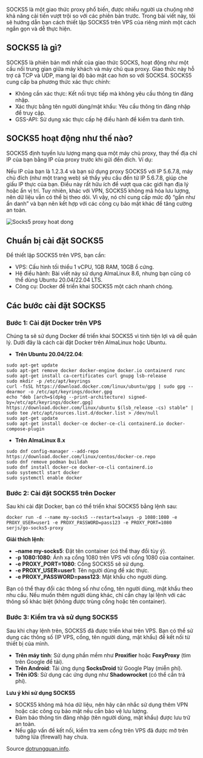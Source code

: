 
SOCKS5 là một giao thức proxy phổ biến, được nhiều người ưa chuộng nhờ khả năng cải tiến vượt trội so với các phiên bản trước. Trong bài viết này, tôi sẽ hướng dẫn bạn cách thiết lập SOCKS5 trên VPS của riêng mình một cách ngắn gọn và dễ thực hiện.

## SOCKS5 là gì?

SOCKS5 là phiên bản mới nhất của giao thức SOCKS, hoạt động như một cầu nối trung gian giữa máy khách và máy chủ qua proxy. Giao thức này hỗ trợ cả TCP và UDP, mang lại độ bảo mật cao hơn so với SOCKS4. SOCKS5 cung cấp ba phương thức xác thực chính:

-   Không cần xác thực: Kết nối trực tiếp mà không yêu cầu thông tin đăng nhập.
-   Xác thực bằng tên người dùng/mật khẩu: Yêu cầu thông tin đăng nhập để truy cập.
-   GSS-API: Sử dụng xác thực cấp hệ điều hành để kiểm tra danh tính.

## SOCKS5 hoạt động như thế nào?

SOCKS5 định tuyến lưu lượng mạng qua một máy chủ proxy, thay thế địa chỉ IP của bạn bằng IP của proxy trước khi gửi đến đích. Ví dụ:

Nếu IP của bạn là 1.2.3.4 và bạn sử dụng proxy SOCKS5 với IP 5.6.7.8, máy chủ đích (như một trang web) sẽ thấy yêu cầu đến từ IP 5.6.7.8, giúp che giấu IP thực của bạn. Điều này rất hữu ích để vượt qua các giới hạn địa lý hoặc ẩn vị trí. Tuy nhiên, khác với VPN, SOCKS5 không mã hóa lưu lượng, nên dữ liệu vẫn có thể bị theo dõi. Vì vậy, nó chỉ cung cấp mức độ “gần như ẩn danh” và bạn nên kết hợp với các công cụ bảo mật khác để tăng cường an toàn.

![Socks5 proxy hoat dong](https://dotrungquan.info/wp-content/uploads/2025/05/Socks5-proxy-hoat-dong.webp "Hướng dẫn cài đặt SOCKS5 trên VPS 3")

## Chuẩn bị cài đặt SOCKS5

Để thiết lập SOCKS5 trên VPS, bạn cần:

-   VPS: Cấu hình tối thiểu 1 vCPU, 1GB RAM, 10GB ổ cứng.
-   Hệ điều hành: Bài viết này sử dụng AlmaLinux 8.6, nhưng bạn cũng có thể dùng Ubuntu 20.04/22.04 LTS.
-   Công cụ: Docker để triển khai SOCKS5 một cách nhanh chóng.

## Các bước cài đặt SOCKS5

### Bước 1: Cài đặt Docker trên VPS

Chúng ta sẽ sử dụng Docker để triển khai SOCKS5 vì tính tiện lợi và dễ quản lý. Dưới đây là cách cài đặt Docker trên AlmaLinux hoặc Ubuntu.

-   **Trên Ubuntu 20.04/22.04**:

```
sudo apt-get update
sudo apt-get remove docker docker-engine docker.io containerd runc
sudo apt-get install ca-certificates curl gnupg lsb-release
sudo mkdir -p /etc/apt/keyrings
curl -fsSL https://download.docker.com/linux/ubuntu/gpg | sudo gpg --dearmor -o /etc/apt/keyrings/docker.gpg
echo "deb [arch=$(dpkg --print-architecture) signed-by=/etc/apt/keyrings/docker.gpg] https://download.docker.com/linux/ubuntu $(lsb_release -cs) stable" | sudo tee /etc/apt/sources.list.d/docker.list > /dev/null
sudo apt-get update
sudo apt-get install docker-ce docker-ce-cli containerd.io docker-compose-plugin
```

-   **Trên AlmaLinux 8.x**

```
sudo dnf config-manager --add-repo https://download.docker.com/linux/centos/docker-ce.repo
sudo dnf remove podman buildah
sudo dnf install docker-ce docker-ce-cli containerd.io
sudo systemctl start docker
sudo systemctl enable docker
```

### Bước 2: Cài đặt SOCKS5 trên Docker

Sau khi cài đặt Docker, bạn có thể triển khai SOCKS5 bằng lệnh sau:

```
docker run -d --name my-socks5 --restart=always -p 1080:1080 -e PROXY_USER=user1 -e PROXY_PASSWORD=pass123 -e PROXY_PORT=1080 serjs/go-socks5-proxy
```

**Giải thích lệnh**:

-   **–name my-socks5**: Đặt tên container (có thể thay đổi tùy ý).
-   **-p 1080:1080**: Ánh xạ cổng 1080 trên VPS với cổng 1080 của container.
-   **-e PROXY_PORT=1080**: Cổng SOCKS5 sẽ sử dụng.
-   **-e PROXY_USER=user1**: Tên người dùng để xác thực.
-   **-e PROXY_PASSWORD=pass123**: Mật khẩu cho người dùng.

Bạn có thể thay đổi các thông số như cổng, tên người dùng, mật khẩu theo nhu cầu. Nếu muốn thêm người dùng khác, chỉ cần chạy lại lệnh với các thông số khác biệt (không được trùng cổng hoặc tên container).

### Bước 3: Kiểm tra và sử dụng SOCKS5

Sau khi chạy lệnh trên, SOCKS5 đã được triển khai trên VPS. Bạn có thể sử dụng các thông số (IP VPS, cổng, tên người dùng, mật khẩu) để kết nối từ thiết bị của mình.

-   **Trên máy tính**: Sử dụng phần mềm như  **Proxifier**  hoặc  **FoxyProxy**  (tìm trên Google để tải).
-   **Trên Android**: Tải ứng dụng  **SocksDroid**  từ Google Play (miễn phí).
-   **Trên iOS**: Sử dụng các ứng dụng như  **Shadowrocket**  (có thể cần trả phí).

**Lưu ý khi sử dụng SOCKS5**

-   SOCKS5 không mã hóa dữ liệu, nên hãy cân nhắc sử dụng thêm VPN hoặc các công cụ bảo mật nếu cần bảo vệ lưu lượng.
-   Đảm bảo thông tin đăng nhập (tên người dùng, mật khẩu) được lưu trữ an toàn.
-   Nếu gặp vấn đề kết nối, kiểm tra xem cổng trên VPS đã được mở trên tường lửa (firewall) hay chưa.

Source [dotrungquan.info](hhttps://dotrungquan.info/huong-dan-cai-dat-socks5-tren-vps/).
